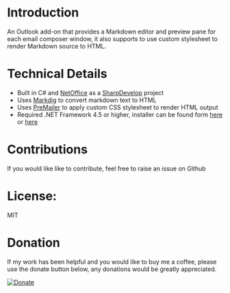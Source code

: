 # Introduction

An Outlook add-on that provides a Markdown editor and preview pane for each email composer window, it also supports to use custom stylesheet to render Markdown source to HTML.

# Technical Details

* Built in C# and [NetOffice](https://netoffice.codeplex.com/) as a [SharpDevelop](http://www.icsharpcode.net/) project
* Uses [Markdig](https://github.com/lunet-io/markdig) to convert markdown text to HTML
* Uses [PreMailer](https://github.com/milkshakesoftware/PreMailer.Net) to apply custom CSS stylesheet to render HTML output
* Required .NET Framework 4.5 or higher, installer can be found form [here](https://www.microsoft.com/en-au/download/details.aspx?id=42642) or [here](https://www.microsoft.com/en-au/download/details.aspx?id=30653) 
  

# Contributions

If you would like like to contribute, feel free to raise an issue on Github

# License:

MIT

# Donation

If my work has been helpful and you would like to buy me a coffee, please use the donate button below, any donations would be greatly appreciated.

[![Donate](https://www.paypalobjects.com/en_AU/i/btn/btn_donateCC_LG.gif)](https://www.paypal.com/cgi-bin/webscr?cmd=_donations&business=MHGTMHFNBKTZG&lc=AU&item_name=Wader21&item_number=markdown4outlook&currency_code=USD&bn=PP%2dDonationsBF%3abtn_donateCC_LG%2egif%3aNonHosted)


